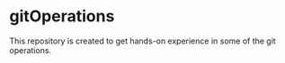 # gitOperations
 This repository is created to get hands-on experience in some of the git operations.
